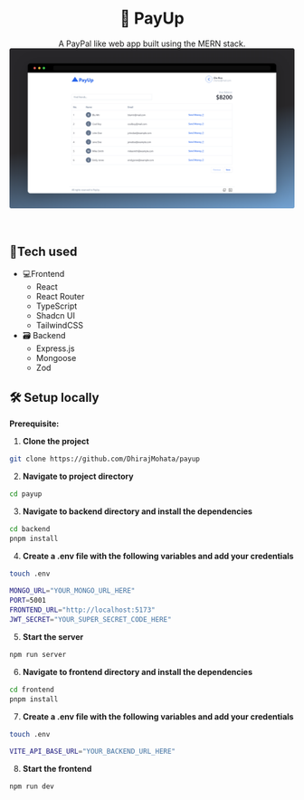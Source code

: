 <div align="center">

# 🔼 PayUp

A PayPal like web app built using the MERN stack.
![screenshot](./public/payup-dashboard.png)

</div>

<br>

## 🧰Tech used

- 💻Frontend
  - React
  - React Router
  - TypeScript
  - Shadcn UI
  - TailwindCSS
- 🗃 Backend
  - Express.js
  - Mongoose
  - Zod

## 🛠 Setup locally

**Prerequisite:** 

1. **Clone the project**

```bash
git clone https://github.com/DhirajMohata/payup
```

2. **Navigate to project directory**

```bash
cd payup
```

3. **Navigate to backend directory and install the dependencies**

```bash
cd backend
pnpm install
```

4. **Create a .env file with the following variables and add your credentials**

```bash
touch .env
```

```bash
MONGO_URL="YOUR_MONGO_URL_HERE"
PORT=5001
FRONTEND_URL="http://localhost:5173"
JWT_SECRET="YOUR_SUPER_SECRET_CODE_HERE"
```

5. **Start the server**

```bash
npm run server
```

6. **Navigate to frontend directory and install the dependencies**

```bash
cd frontend
pnpm install
```

7. **Create a .env file with the following variables and add your credentials**

```bash
touch .env
```

```bash
VITE_API_BASE_URL="YOUR_BACKEND_URL_HERE"
```

8. **Start the frontend**

```bash
npm run dev
```
